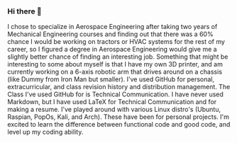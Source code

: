 ### Hi there 👋
I chose to specialize in Aerospace Engineering after taking two years of Mechanical Engineering courses and finding out that there was a 60% chance I would be working on tractors or HVAC systems for the rest of my career, so I figured a degree in Aerospace Engineering would give me a slightly better chance of finding an interesting job. Something that might be interesting to some about myself is that I have my own 3D printer, and am currently working on a 6-axis robotic arm that drives around on a chassis (like Dummy from Iron Man but smaller). I've used GitHub for personal, extracurricular, and class revision history and distribution management. The Class I've used GitHub for is Technical Communication. I have never used Markdown, but I have used LaTeX for Technical Communication and for making a resume. I've played around with various Linux distro's (Ubuntu, Raspian, PopOs, Kali, and Arch). These have been for personal projects. I'm excited to learn the difference between functional code and good code, and level up my coding ability. 
<!--
**j1data/j1data** is a ✨ _special_ ✨ repository because its `README.md` (this file) appears on your GitHub profile.

Here are some ideas to get you started:

- 🔭 I’m currently working on ...
- 🌱 I’m currently learning ...
- 👯 I’m looking to collaborate on ...
- 🤔 I’m looking for help with ...
- 💬 Ask me about ...
- 📫 How to reach me: ...
- 😄 Pronouns: ...
- ⚡ Fun fact: ...
-->
